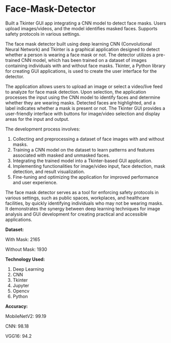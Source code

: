# Face-Mask-Detector
Built a Tkinter GUI app integrating a CNN model to detect face masks. Users upload images/videos, and the model identifies masked faces. Supports safety protocols in various settings.

The face mask detector built using deep learning CNN (Convolutional Neural Network) and Tkinter is a graphical application designed to detect whether a person is wearing a face mask or not. The detector utilizes a pre-trained CNN model, which has been trained on a dataset of images containing individuals with and without face masks. Tkinter, a Python library for creating GUI applications, is used to create the user interface for the detector.

The application allows users to upload an image or select a video/live feed to analyze for face mask detection. Upon selection, the application processes the input using the CNN model to identify faces and determine whether they are wearing masks. Detected faces are highlighted, and a label indicates whether a mask is present or not. The Tkinter GUI provides a user-friendly interface with buttons for image/video selection and display areas for the input and output.

The development process involves:
1. Collecting and preprocessing a dataset of face images with and without masks.
2. Training a CNN model on the dataset to learn patterns and features associated with masked and unmasked faces.
3. Integrating the trained model into a Tkinter-based GUI application.
4. Implementing functionalities for image/video input, face detection, mask detection, and result visualization.
5. Fine-tuning and optimizing the application for improved performance and user experience.

The face mask detector serves as a tool for enforcing safety protocols in various settings, such as public spaces, workplaces, and healthcare facilities, by quickly identifying individuals who may not be wearing masks. It demonstrates the synergy between deep learning techniques for image analysis and GUI development for creating practical and accessible applications.

**Dataset:**

With Mask: 2165

Without Mask: 1930

**Technology Used:**

1. Deep Learning
2. CNN
3. Tkinter
4. Jupyter
5. Opencv
6. Python

**Accuracy:**

MobileNetV2: 99.19

CNN: 98.18

VGG16: 94.2
